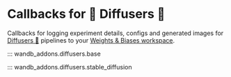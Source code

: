 # Callbacks for 🤗 Diffusers 🧨

Callbacks for logging experiment details, configs and generated images for [Diffusers 🧨](https://huggingface.co/docs/diffusers) pipelines to your [Weights & Biases workspace](https://docs.wandb.ai/guides/app/pages/workspaces).

::: wandb_addons.diffusers.base

::: wandb_addons.diffusers.stable_diffusion
